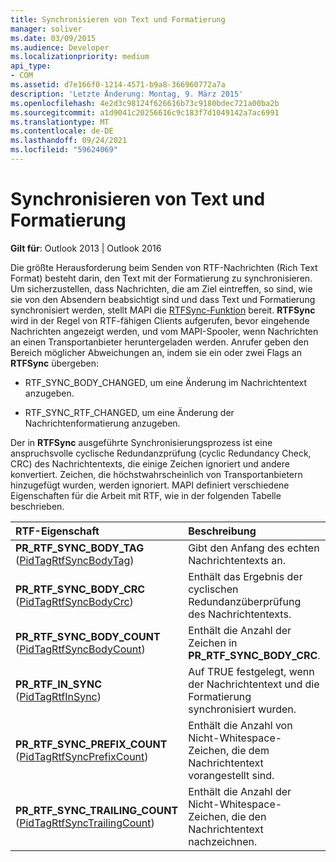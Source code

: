 ```yaml
---
title: Synchronisieren von Text und Formatierung
manager: soliver
ms.date: 03/09/2015
ms.audience: Developer
ms.localizationpriority: medium
api_type:
- COM
ms.assetid: d7e166f0-1214-4571-b9a8-366960772a7a
description: 'Letzte Änderung: Montag, 9. März 2015'
ms.openlocfilehash: 4e2d3c98124f626616b73c9180bdec721a00ba2b
ms.sourcegitcommit: a1d9041c20256616c9c183f7d1049142a7ac6991
ms.translationtype: MT
ms.contentlocale: de-DE
ms.lasthandoff: 09/24/2021
ms.locfileid: "59624069"
---
```

# <a name="synchronizing-text-and-formatting"></a>Synchronisieren von Text und Formatierung

  
  
**Gilt für**: Outlook 2013 | Outlook 2016 
  
Die größte Herausforderung beim Senden von RTF-Nachrichten (Rich Text Format) besteht darin, den Text mit der Formatierung zu synchronisieren. Um sicherzustellen, dass Nachrichten, die am Ziel eintreffen, so sind, wie sie von den Absendern beabsichtigt sind und dass Text und Formatierung synchronisiert werden, stellt MAPI die [RTFSync-Funktion](rtfsync.md) bereit. **RTFSync** wird in der Regel von RTF-fähigen Clients aufgerufen, bevor eingehende Nachrichten angezeigt werden, und vom MAPI-Spooler, wenn Nachrichten an einen Transportanbieter heruntergeladen werden. Anrufer geben den Bereich möglicher Abweichungen an, indem sie ein oder zwei Flags an **RTFSync** übergeben:
  
- RTF_SYNC_BODY_CHANGED, um eine Änderung im Nachrichtentext anzugeben.
    
- RTF_SYNC_RTF_CHANGED, um eine Änderung der Nachrichtenformatierung anzugeben.
    
Der in **RTFSync** ausgeführte Synchronisierungsprozess ist eine anspruchsvolle cyclische Redundanzprüfung (cyclic Redundancy Check, CRC) des Nachrichtentexts, die einige Zeichen ignoriert und andere konvertiert. Zeichen, die höchstwahrscheinlich von Transportanbietern hinzugefügt wurden, werden ignoriert. MAPI definiert verschiedene Eigenschaften für die Arbeit mit RTF, wie in der folgenden Tabelle beschrieben. 
  
|**RTF-Eigenschaft**|**Beschreibung**|
|:-----|:-----|
|**PR_RTF_SYNC_BODY_TAG** ([PidTagRtfSyncBodyTag](pidtagrtfsyncbodytag-canonical-property.md))  <br/> |Gibt den Anfang des echten Nachrichtentexts an.  <br/> |
|**PR_RTF_SYNC_BODY_CRC** ([PidTagRtfSyncBodyCrc](pidtagrtfsyncbodycrc-canonical-property.md))  <br/> |Enthält das Ergebnis der cyclischen Redundanzüberprüfung des Nachrichtentexts.  <br/> |
|**PR_RTF_SYNC_BODY_COUNT** ([PidTagRtfSyncBodyCount](pidtagrtfsyncbodycount-canonical-property.md))  <br/> |Enthält die Anzahl der Zeichen in **PR_RTF_SYNC_BODY_CRC**.  <br/> |
|**PR_RTF_IN_SYNC** ([PidTagRtfInSync](pidtagrtfinsync-canonical-property.md))  <br/> |Auf TRUE festgelegt, wenn der Nachrichtentext und die Formatierung synchronisiert wurden.  <br/> |
|**PR_RTF_SYNC_PREFIX_COUNT** ([PidTagRtfSyncPrefixCount](pidtagrtfsyncprefixcount-canonical-property.md))  <br/> |Enthält die Anzahl von Nicht-Whitespace-Zeichen, die dem Nachrichtentext vorangestellt sind.  <br/> |
|**PR_RTF_SYNC_TRAILING_COUNT** ([PidTagRtfSyncTrailingCount](pidtagrtfsynctrailingcount-canonical-property.md))  <br/> |Enthält die Anzahl der Nicht-Whitespace-Zeichen, die den Nachrichtentext nachzeichnen.  <br/> |
   

